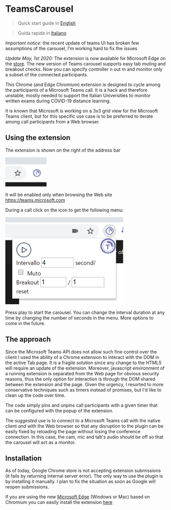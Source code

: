 # TeamsCarousel

> Quick start guide in [English](packages/quickstart-en.md)

> Guida rapida in [Italiano](packages/quickstart-it.md)

*Important notice:* the recent update of teams UI has broken few assumptions of the carousel, I'm working hard to fix the issues

*Update May, 1st 2020:* The extension is now available for Microsoft Edge on the [store](https://microsoftedge.microsoft.com/addons/detail/oaoljfeoolhboidooldgbnefaeicneml). The new version of Teams carousel supports easy tab muting and breakout checks. Now you can specify controller n out m and monitor only a subset of the connected participants.

This Chrome (and Edge Chromium) extension is designed to cycle among the participants of a Microsoft Teams call. It is a hack and therefore unstable, mostly needed to support the Italian Universities to monitor written exams during COVID-19 distance learning.

It is known that Microsoft is working on a 3x3 grid view for the Microsoft Teams client, but for this specific use case is to be preferred to iterate among call participants from a Web browser.

## Using the extension

The extension is shown on the right of the address bar

![Image](https://github.com/Unipisa/TeamsCarousel/raw/master/img/img1.png)

It will be enabled only when browsing the Web site https://teams.microsoft.com

During a call click on the icon to get the following menu:

![Image](https://github.com/Unipisa/TeamsCarousel/raw/master/img/img2.png)

Press play to start the carousel. You can change the interval duration at any time by changing the number of seconds in the menu. More options to come in the future.

## The approach
Since the Microsoft Teams API does not allow such fine control over the client I used the ability of a Chrome extension to interact with the DOM in the active Tab page. It is a fragile solution since any change to the HTML5 will require an update of the extension. Moreover, javascript environment of a running extension is separated from the Web page for obvious security reasons, thus the only option for interaction is through the DOM shared between the extension and the page. Given the urgency, I resorted to more conservative techniques such as timers instead of promises, but I'd like to clean up the code over time.

The code simply pins and unpins call participants with a given timer that can be configured with the popup of the extension.

The *suggested* use is to connect to a Microsoft Teams call with the native client *and* with the Web browser so that any disruption to the plugin can be easily fixed by reloading the page without losing the conference connection. In this case, the cam, mic and tab's audio should be off so that the carousel will act as a monitor.

## Installation
As of today, Google Chrome store is not accepting extension submissions (it fails by returning internal server error). The only way to use the plugin is by installing it manually. I plan to fix the situation as soon as Google will reopen submissions.

If you are using the new [Microsoft Edge](https://www.microsoft.com/edge) (Windows or Mac) based on Chromium you can easily install the extension [here](https://microsoftedge.microsoft.com/addons/detail/oaoljfeoolhboidooldgbnefaeicneml)
